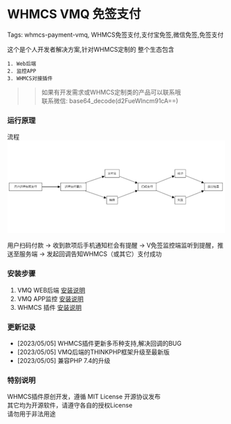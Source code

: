 WHMCS VMQ 免签支付
=============================================================
Tags: whmcs-payment-vmq, WHMCS免签支付,支付宝免签,微信免签,免签支付

这个是个人开发者解决方案,针对WHMCS定制的
整个生态包含

    1. Web后端
    2. 监控APP
    3. WHMCS对接插件

>> 如果有开发需求或WHMCS定制类的产品可以联系哦       
>> 联系微信: base64_decode(d2FueWlncm91cA==)    

### 运行原理

流程
![](.screen/workflow.png)

用户扫码付款 -> 收到款项后手机通知栏会有提醒 -> V免签监控端监听到提醒，推送至服务端 -> 发起回调告知WHMCS（或其它）支付成功

### 安装步骤
    
   1. VMQ WEB后端  [安装说明](vmq_backed)
   2. VMQ APP监控  [安装说明](vmq_app)
   3. WHMCS  插件  [安装说明](vmq_whmcs_plugin)

### 更新记录

* [2023/05/05] WHMCS插件更新多币种支持,解决回调的BUG
* [2023/05/05] VMQ后端的THINKPHP框架升级至最新版
* [2023/05/05] 兼容PHP 7.4的升级

### 特别说明
WHMCS插件原创开发，遵循 MIT License 开源协议发布      
其它均为开源软件，请遵守各自的授权License        
请勿用于非法用途        
